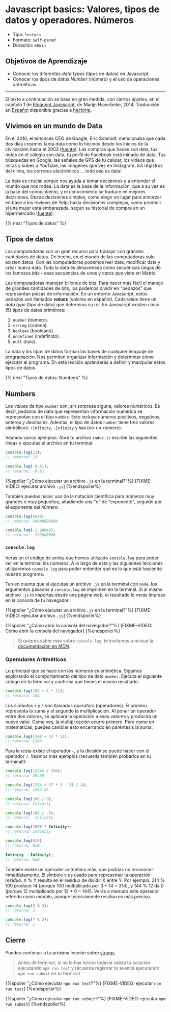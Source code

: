 # Javascript basics: Valores, tipos de datos y operadores. Números

- Tipo: `lectura`
- Formato: `self-paced`
- Duración: `60min`

## Objetivos de Aprendizaje

- Conocer los diferentes _data types_ (tipos de datos) en Javascript.
- Conocer los tipos de datos _Number_ (número) y el uso de operaciones aritméticas.

***

El texto a continuación se basa en gran medida, con ciertos ajustes, en el
capítulo 1 de [Eloquent Javascript](http://eloquentJavascript.net/), de Marijn
Haverbeke, 2014. Traducción en [Español](http://hectorip.github.io/Eloquent-Javascript-ES-online/chapters/01_values.html)
disponible gracias a [hectorip](https://github.com/hectorip).

## Vivimos en un mundo de Data

En el 2010, el entonces CEO de Google, Eric Schmidt, mencionaba que
cada dos días creamos tanta data como lo hicimos desde los inicios de la
civilización hasta el 2003 ([fuente](https://techcrunch.com/2010/08/04/schmidt-data/)).
Las compras que haces son data, tus notas en el colegio son data, tu perfil de
Facebook está minado de data. Tus búsquedas en Google, las señales de GPS de tu
celular, los videos que miras y subes a YouTube, las imágenes que ves en
Instagram, los registros del clima, los corrreos electrónicos ... todo eso es
data!

La data es crucial porque nos ayuda a tomar decisiones y a entender el mundo que
nos rodea. La data es la base de la información, que a su vez es la base del
conocimiento, y el conocimiento se traduce en mejores decisiones. Desde
decisiones simples, como elegir un lugar para almorzar en base a los reviews de
Yelp; hasta decisiones complejas, como predecir si una mujer está embarazada,
según su historial de compra en un hipermercado ([fuente](http://www.forbes.com/sites/kashmirhill/2012/02/16/how-target-figured-out-a-teen-girl-was-pregnant-before-her-father-did/#1a3ac4)).

{% next "Tipos de datos" %}

## Tipos de datos

Las computadoras son un gran recurso para trabajar con grandes cantidades de
datos. De hecho, en el mundo de las computadoras solo existen datos. Con las
computadoras podemos leer data, modificar data y crear nueva data. Toda la data
es almacenada como secuencias largas de los famosos _bits_ - esas secuencias de
unos y ceros que viste en Matrix.

Las computadoras manejan billones de bits. Para hacer más fácil el manejo de
grandes cantidades de bits, los podemos dividir en "pedazos" que representan
piezas de información. En un entorno Javascript, estos pedazos son llamados
_**values**_ (valores en español). Cada _value_ tiene un _data type_ (tipo de
dato) que determina su rol. En Javascript existen cinco (5) tipos de datos
primitivos:

1. `number` (número).
2. `string` (cadena).
3. `boolean` (booleano).
4. `undefined` (indefinido).
5. `null` (nulo).

La data y los tipos de datos forman las bases de cualquier lenguaje de
programación. Nos permiten organizar información y determinar cómo ejecutar el
programa. En esta lección aprenderás a definir y manipular estos tipos de datos.

{% next "Tipos de datos: Numbers" %}

## Numbers

Los _values_ de tipo `number` son, sin sorpresa alguna, valores numéricos. Es
decir, pedazos de data que representan información numérica se representan con
el tipo `number`. Esto incluye números positivos, negativos, enteros y
decimales. Además, el tipo de datos `number` tiene tres valores simbólicos:
`+Infinity`, `-Infinity` y `NaN` (no-un-número).

Veamos varios ejemplos. Abre tu archivo `index.js` escribe las siguientes líneas
y ejecutas el archivo en tu terminal.

```js
console.log(13);
// retorna: 13

console.log(-9.81);
// retorna: -9.81
```

{%spoiler "¿Cómo ejecutar un archivo `.js` en la terminal?"%}
[FIXME-VIDEO: ejecutar archivo `.js`]
{%endspoiler%}

También puedes hacer uso de la notación científica para números muy grandes o
muy pequeños, añadiendo una "e" de "exponente", seguido por el exponente del
número:

```js
console.log(5e10);
// retorna: 50000000000

console.log(-2.998e8);
// retorna: -299800000
```

### `console.log`

Verás en el código de arriba que hemos utilizado `console.log` para poder
ver en la terminal los números. A lo largo de esta y las siguientes lecciones
utilizaremos `console.log` para poder entender qué es lo que está haciendo
nuestro programa.

Ten en cuenta que si ejecutas un archivo `.js` en la terminal con `node`, los
argumentos pasados a `console.log` se imprimen en la terminal. Si al mismo
archivo `.js` lo importas desde una página web, el resultado lo verás impreso
en la consola de tu navegador.

{%spoiler "¿Cómo ejecutar un archivo `.js` en la terminal?"%}
[FIXME-VIDEO: ejecutar archivo `.js`]
{%endspoiler%}

{%spoiler "¿Cómo abrir la consola del navegador?"%}
[FIXME-VIDEO: Cómo abrir la consola del navegador]
{%endspoiler%}

> Si quieres saber más sobre `console.log`, te invitamos a revisar la
> [documentación en MDN](https://developer.mozilla.org/es/docs/Web/API/Console/log).

### Operadores Aritméticos

Lo principal que se hace con los números es aritmética. Sigamos explorando el
comportamiento del tipo de dato `number`. Ejecuta el siguiente
código en tu terminal y confirma que tienes el mismo resultado:

```js
console.log(100 + 4 * 11);
// retorna: 144
```

Los símbolos `+` y `*` son llamados _operators_ (operadores). El primero
representa la suma y el segundo la multiplicación. Al poner un operador entre
dos valores, se aplicará la operación a esos valores y producirá un nuevo valor.
Como ves, la multiplicación ocurre primero. Pero como en matemáticas, puedes
cambiar esto encerrando en paréntesis la suma.

```js
console.log((100 + 4) * 11);
// retorna: 1144
```

Para la resta existe el operador `-`, y la división se puede hacer con el
operador `/`. Veamos más ejemplos (recuerda también probarlos en tu terminal!):

```js
console.log(12345 / 250);
// retorna: 49.38

console.log(1234 + 57 * 3 - 31 / 4);
// retorna: 1397.25

console.log(100 / 0);
// retorna: Infinity

console.log(100 / -0);
// retorna: -Infinity

console.log(1000 * Infinity);
// retorna: Infinity

console.log(0/0);
// retorna: NaN

Infinity - Infinity);
// retorna: NaN
```

También existe un operador aritmético más, que podrías no reconocer
inmediatamente. El símbolo `%` es usado para representar la operación _residuo_.
X % Y resulta en el residuo de dividir X entre Y. Por ejemplo, 314 % 100 produce
14 (porque 100 multiplicado por 3 + 14 = 314), y 144 % 12 da 0 (porque 12
multiplicado por 12 + 0 = 144). Verás a menudo este operador referido como
_módulo_, aunque técnicamente residuo es más preciso.

```js
console.log(5 % 3);
// retorna: 2

console.log(7 % 2);
// retorna: 1
```

## Cierre

Puedes continuar a tu próxima lección sobre
[strings](https://lab.cs50.io/Laboratoria/admission-curriculum/rediseno-prework-fe/admission/03-prework/06-js-basics/sandbox/03-data-types-strings/).

> Antes de terminar, si no lo has hecho todavía valida tu solución ejecutando
> `npm run test` y recuerda registrar tu avance ejecutando `npm run submit` en
> tu terminal

{%spoiler "¿Cómo ejecutar `npm run test`?"%}
[FIXME-VIDEO: ejecutar `npm run test`]
{%endspoiler%}

{%spoiler "¿Cómo ejecutar `npm run submit`?"%}
[FIXME-VIDEO: ejecutar `npm run submit`]
{%endspoiler%}
